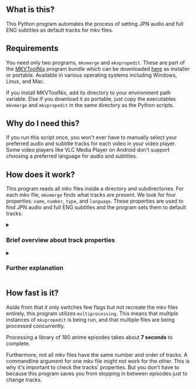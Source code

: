 ## What is this?
This Python program automates the process of setting JPN audio and full ENG subtitles as default tracks for mkv files. 

## Requirements
You need only two programs, `mkvmerge` and `mkvpropedit`. These are part of the [MKVToolNix](https://mkvtoolnix.download/) program bundle which can be downloaded [here](https://mkvtoolnix.download/downloads.html) as installer or portable. Available in various operating systems including Windows, Linux, and Mac.

If you install MKVToolNix, add its directory to your environment path variable. Else if you download it as portable, just copy the executables `mkvmerge` and `mkvpropedit` in the same directory as the Python scripts.

## Why do I need this?
If you run this script once, you won't ever have to manually select your preferred audio and subtitle tracks for each video in your video player. 
Some video players like VLC Media Player on Android don't support choosing a preferred language for audio and subtitles.

## How does it work?
This program reads all mkv files inside a directory and subdirectories. 
For each mkv file, `mkvmerge` finds what tracks are present. 
We look for four properties: `name`, `number`, `type`, and `language`.
These properties are used to find JPN audio and full ENG subtitles and the program sets them to default tracks.

<details>
<summary><h3>Brief overview about track properties</h3></summary>

- `name` is the label assigned to a track, useful for mkv files that provide subtitles for full dialog and for song lyrics only.
- `number` is the index of the track in the mkv file. Usually, video track always comes first at `number = 1`, followed by an audio track, and so on.
- `type` can be one of these: `video`, `audio`, `subtitles`. Naturally, a complete mkv file should contain at least three different tracks.
- `language` tells what the track's language is. For Japanese, `language=jpn` while for English, `language=eng`. 
Some tracks may not have any assigned language like video tracks, thus `lanuage=und` which means undetermined.
</details>

<details>
<summary><h3>Further explanation</h3></summary>

Because we know each track's properties, we can find tracks with `(type=audio and language=jpn)` or `(type=subtitles and language=eng)` and give these tracks a `flag-default=1` assignment. Otherwise, we give unwanted tracks `flag-default=0`.

The program automates the sending of command-line arguments to `mkvpropedit`. Here is an example of a generated command line effortlessly:
```bat
mkvpropedit "Anime S01E01.mkv" \
--edit track:2 --set flag-default=1 --set flag-forced=1 \ 
--edit track:3 --set flag-default=0 --set flag-forced=0 \
--edit track:4 --set flag-default=1 --set flag-forced=1 \
--edit track:5 --set flag-default=0 --set flag-forced=0 \
```
provided that `track:2` is a JPN audio track and `track:4` is full ENG dialogue subtitles track, while `track:3` is an ENG audio track and `track:5` is a song lyrics track. Remember that `track:1` is the video track so there is no need to modify it.

If there is at least one JPN audio track and at least one ENG dialogue subtitles track set to default after this process, then the program returns a `Pass` indicator.
Below is a sample output after a successful processing of an mkv file:
```bat
Anime S01E01.mkv
 Audio tracks:2 Subtitle tracks:2
 Track:2 Type:aud Language:jap Name:Japanese Dub
 Track:3 Type:aud Language:eng Name:English Dub
 Track:4 Type:sub Language:eng Name:English Sub
 Track:5 Type:sub Language:jap Name:Japanese Sub
Pass
```
</details>

## How fast is it?
Aside from that it only switches few flags but not recreate the mkv files entirely, this program utilizes `multiprocessing`. This means that multiple instances of `mkvpropedit` is being run, and that multiple files are being processed concurrently. 

Processing a library of 180 anime episodes takes about **7 seconds** to complete.

Furthermore, not all mkv files have the same number and order of tracks. 
A commandline argument for one mkv file might not work for the other. 
This is why it's important to check the tracks' properties. 
But you don't have to because this program saves you from stopping in between episodes just to change tracks.
